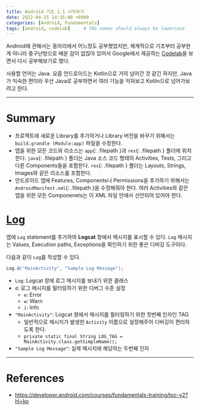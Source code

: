 ```yaml
---
title: Android 기초 1.1 시작하기
date: 2022-04-15 14:35:00 +0900
categories: [Android, Fundamentals]
tags: [android, codelab]     # TAG names should always be lowercase
---
```


Android에 관해서는 동아리에서 어느정도 공부했었지만, 체계적으로 기초부터 공부한 게 아니라 중구난방으로 배운 감이 없잖아 있어서 Google에서 제공하는 [Codelab](https://developer.android.com/courses/fundamentals-training/toc-v2?hl=ko)을 보면서 다시 공부해보기로 했다.  

사용할 언어는 Java. 요즘 안드로이드는 Kotlin으로 거의 넘어간 것 같긴 하지만, Java가 익숙한 편이라 우선 Java로 공부하면서 여러 기능을 익혀보고 Kotlin으로 넘어가보려고 한다.

---
# Summary
* 프로젝트에 새로운 Library를 추가하거나 Library 버전을 바꾸기 위해서는 `build.grandle (Module:app)` 파일을 수정한다.
* 앱을 위한 모든 코드와 리소스는 `app`{: .filepath }과 `res`{: .filepath } 폴더에 위치한다. `java`{: .filepath } 폴더는 Java 소스 코드 형태의 Activities, Tests, 그리고 다른 Components들을 포함한다. `res`{: .filepath } 폴더는 Layouts, Strings, Images와 같은 리소스를 포함한다.
* 안드로이드 앱에 Features, Components나 Permissions을 추가하기 위해서는 `AndroidManifest.xml`{: .filepath }을 수정해줘야 한다. 여러 Activities와 같은 앱을 위한 모든 Componenets는 이 XML 파일 안에서 선언되어 있어야 한다.

# [Log](https://developer.android.com/reference/android/util/Log.html?hl=ko)
앱에 `Log` statement를 추가하여 **Logcat** 창에서 메시지를 표시할 수 있다. `Log` 메시지는 Values, Execution paths, Exceptions을 확인하기 위한 좋은 디버깅 도구이다.  

다음과 같이 `Log`를 작성할 수 있다.
```java
Log.d("MainActivity", "Sample Log Message");
```
* `Log`: Logcat 창에 로그 메시지를 보내기 위한 클래스
* `d`: 로그 메시지를 필터링하기 위한 디버그 수준 설정
    - `e`: Error
    - `w`: Warn
    - `i`: Info
* `"MainActivity"`: Logcat 창에서 메시지를 필터링하기 위한 첫번째 인자인 TAG
    - 일반적으로 메시지가 발생한 `Activity` 이름으로 설정해주어 디버깅이 편리하도록 한다.
    - `private static final String LOG_TAG = MainActivity.class.getSimpleName();`
* `"Sample Log Message"`: 실제 메시지에 해당하는 두번째 인자
---

# References
* <https://developer.android.com/courses/fundamentals-training/toc-v2?hl=ko>

